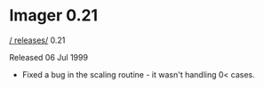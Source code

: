 # Imager 0.21

[ / ](..) [releases/](./) 0.21

Released 06 Jul 1999

- Fixed a bug in the scaling routine - it wasn't  handling 0< cases.
